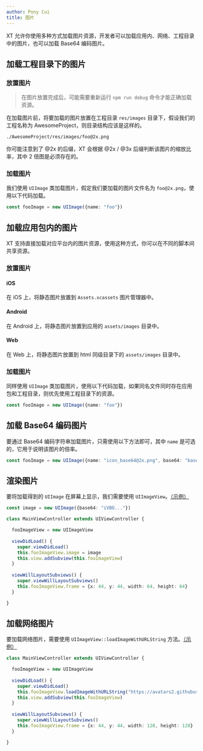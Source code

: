 ```yaml
---
author: Pony Cui
title: 图片
---
```


XT 允许你使用多种方式加载图片资源，开发者可以加载应用内、网络、工程目录中的图片，也可以加载 Base64 编码图片。

## 加载工程目录下的图片

### 放置图片

> 在图片放置完成后，可能需要重新运行 ```npm run debug``` 命令才能正确加载资源。

在加载图片前，将要加载的图片放置在工程目录 ```res/images``` 目录下，假设我们的工程名称为 AwesomeProject，则目录结构应该是这样的。

```
./AwesomeProject/res/images/foo@2x.png
```

你可能注意到了 @2x 的后缀，XT 会根据 @2x / @3x 后缀判断该图片的缩放比率，其中 2 倍图是必须存在的。

### 加载图片

我们使用 ```UIImage``` 类加载图片，假定我们要加载的图片文件名为 ```foo@2x.png```，使用以下代码加载。

```typescript
const fooImage = new UIImage({name: "foo"})
```

## 加载应用包内的图片

XT 支持直接加载对应平台内的图片资源，使用这种方式，你可以在不同的脚本间共享资源。

### 放置图片

#### iOS

在 iOS 上，将静态图片放置到 ```Assets.xcassets``` 图片管理器中。

#### Android

在 Android 上，将静态图片放置到应用的 ```assets/images``` 目录中。

#### Web

在 Web 上，将静态图片放置到 html 同级目录下的 ```assets/images``` 目录中。

### 加载图片

同样使用 ```UIImage``` 类加载图片，使用以下代码加载，如果同名文件同时存在应用包和工程目录，则优先使用工程目录下的资源。

```typescript
const fooImage = new UIImage({name: "foo"})
```

## 加载 Base64 编码图片

要通过 Base64 编码字符串加载图片，只需使用以下方法即可，其中 ```name``` 是可选的，它用于说明该图片的倍率。

```typescript
const fooImage = new UIImage({name: "icon_base64@2x.png", base64: "base64 encoded string"})
```

## 渲染图片

要将加载得到的 ```UIImage``` 在屏幕上显示，我们需要使用 ```UIImageView```。[（示例）](https://jsbin.com/fixotaf/edit?js,output)

```typescript
const image = new UIImage({base64: "iVBO..."})

class MainViewController extends UIViewController {

  fooImageView = new UIImageView
  
  viewDidLoad() {
    super.viewDidLoad()
    this.fooImageView.image = image
    this.view.addSubview(this.fooImageView)
  }
  
  viewWillLayoutSubviews() {
    super.viewWillLayoutSubviews()
    this.fooImageView.frame = {x: 44, y: 44, width: 64, height: 64}
  }

}
```

## 加载网络图片

要加载网络图片，需要使用 ```UIImageView::loadImageWithURLString``` 方法。[（示例）](https://jsbin.com/fumayun/edit?js,output)

```typescript
class MainViewController extends UIViewController {

  fooImageView = new UIImageView
  
  viewDidLoad() {
    super.viewDidLoad()
    this.fooImageView.loadImageWithURLString("https://avatars2.githubusercontent.com/u/6128438?s=200&v=4")
    this.view.addSubview(this.fooImageView)
  }
  
  viewWillLayoutSubviews() {
    super.viewWillLayoutSubviews()
    this.fooImageView.frame = {x: 44, y: 44, width: 128, height: 128}
  }

}
```


